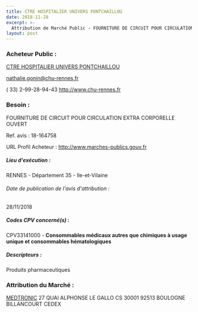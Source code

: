 ```yaml
---
title: CTRE HOSPITALIER UNIVERS PONTCHAILLOU
date: 2018-11-28
excerpt: >-
  Attribution de Marché Public - FOURNITURE DE CIRCUIT POUR CIRCULATION EXTRA CORPORELLE OUVERT
layout: post
---
```


### Acheteur Public : 
<a href="/acheteur-33/siren-263500076"> CTRE HOSPITALIER UNIVERS PONTCHAILLOU</a><br/>



nathalie.gonin@chu-rennes.fr

( 33) 2-99-28-94-43
http://www.chu-rennes.fr
### Besoin :

FOURNITURE DE CIRCUIT POUR CIRCULATION EXTRA CORPORELLE OUVERT

Ref. avis : 18-164758

URL Profil Acheteur : http://www.marches-publics.gouv.fr

##### Lieu d'exécution :

RENNES - Département 35 - Ile-et-Vilaine

###### Date de publication de l'avis d'attribution : 
28/11/2018

##### Codes CPV concerné(s) :
CPV33141000 - **Consommables médicaux autres que chimiques à usage unique et consommables hématologiques** <br/>

##### Descripteurs :
Produits pharmaceutiques <br/>

### Attribution du Marché :
<a href="/entreprise-268/siren-722008232"> MEDTRONIC</a>    27 QUAI ALPHONSE LE GALLO CS 30001 92513 BOULOGNE BILLANCOURT CEDEX <br/>
